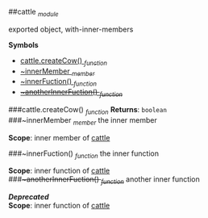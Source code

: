 <a name="module_cattle"></a>
##cattle <sub>*module*</sub>

exported object, with-inner-members

  
**Symbols**  
  * [cattle.createCow() <sub>*function*</sub>](#module_cattle.createCow)
  * [\~innerMember <sub>*member*</sub>](#module_cattle.innerMember)
  * [\~innerFuction() <sub>*function*</sub>](#module_cattle.innerFuction)
  * [~~\~anotherInnerFuction() <sub>*function*</sub>~~](#module_cattle.anotherInnerFuction)

<a name="module_cattle.createCow"></a>
###cattle.createCow() <sub>*function*</sub>
**Returns**: `boolean`  
<a name="module_cattle.innerMember"></a>
###\~innerMember <sub>*member*</sub>
the inner member

**Scope**: inner member of [cattle](#module_cattle)  
  
<a name="module_cattle.innerFuction"></a>
###\~innerFuction() <sub>*function*</sub>
the inner function

**Scope**: inner function of [cattle](#module_cattle)  
<a name="module_cattle.anotherInnerFuction"></a>
###~~\~anotherInnerFuction() <sub>*function*</sub>~~
another inner function

***Deprecated***  
**Scope**: inner function of [cattle](#module_cattle)  
